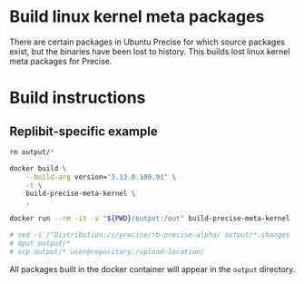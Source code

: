 # Build linux kernel meta packages

There are certain packages in Ubuntu Precise for which source packages exist, but the binaries have been lost to history.  This builds lost linux kernel meta packages for Precise.

# Build instructions

## Replibit-specific example

```sh
rm output/*

docker build \
    --build-arg version="3.13.0.100.91" \
    -t \
    build-precise-meta-kernel \
    .

docker run --rm -it -v "${PWD}/output:/out" build-precise-meta-kernel

# sed -i /^Distribution:/s/precise/rb-precise-alpha/ output/*.changes
# dput output/*
# scp output/* user@repository:/upload-location/
```

All packages built in the docker container will appear in the `output` directory.

